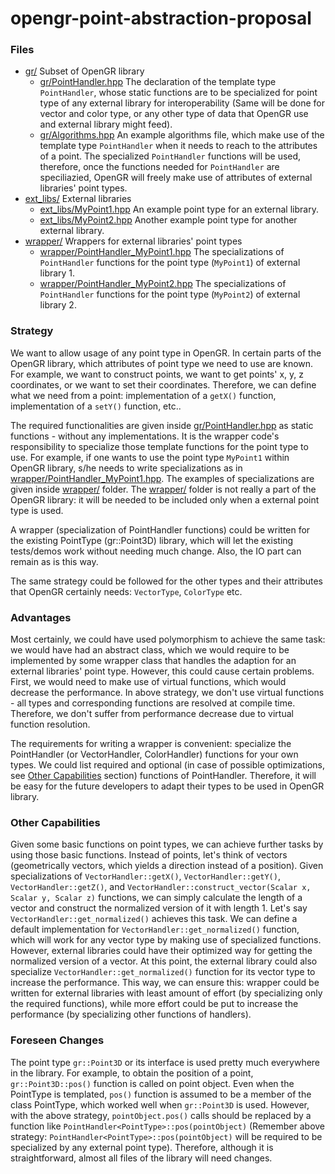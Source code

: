 # opengr-point-abstraction-proposal

### Files
* [gr/](gr/) Subset of OpenGR library  
  * [gr/PointHandler.hpp](gr/PointHandler.hpp) The declaration of the template type `PointHandler`, whose static functions are to be specialized for point type of any external library for interoperability (Same will be done for vector and color type, or any other type of data that OpenGR use and external library might feed).
  * [gr/Algorithms.hpp](gr/Algorithms.hpp) An example algorithms file, which make use of the template type `PointHandler` when it needs to reach to the attributes of a point. The specialized `PointHandler` functions will be used, therefore, once the functions needed for `PointHandler` are speciliazied, OpenGR will freely make use of attributes of external libraries' point types.  
* [ext_libs/](ext_libs/) External libraries  
  * [ext_libs/MyPoint1.hpp](ext_libs/MyPoint1.hpp) An example point type for an external library.  
  * [ext_libs/MyPoint2.hpp](ext_libs/MyPoint2.hpp) Another example point type for another external library.
* [wrapper/](wrapper/) Wrappers for external libraries' point types  
  * [wrapper/PointHandler_MyPoint1.hpp](wrapper/PointHandler_MyPoint1.hpp) The specializations of `PointHandler` functions for the point type (`MyPoint1`) of external library 1.
  * [wrapper/PointHandler_MyPoint2.hpp](wrapper/PointHandler_MyPoint2.hpp) The specializations of `PointHandler` functions for the point type (`MyPoint2`) of external library 2.  
  
### Strategy  
We want to allow usage of any point type in OpenGR. In certain parts of the OpenGR library, which attributes of point type we need to use are known. For example, we want to construct points, we want to get points' x, y, z coordinates, or we want to set their coordinates. Therefore, we can define what we need from a point: implementation of a `getX()` function, implementation of a `setY()` function, etc..  

The required functionalities are given inside [gr/PointHandler.hpp](gr/PointHandler.hpp) as static functions - without any implementations. It is the wrapper code's responsibility to specialize those template functions for the point type to use. For example, if one wants to use the point type `MyPoint1` within OpenGR library, s/he needs to write specializations as in [wrapper/PointHandler_MyPoint1.hpp](wrapper/PointHandler_MyPoint1.hpp). The examples of specializations are given inside [wrapper/](wrapper/) folder. The [wrapper/](wrapper/) folder is not really a part of the OpenGR library: it will be needed to be included only when a external point type is used.  

A wrapper (specialization of PointHandler functions) could be written for the existing PointType (gr::Point3D) library, which will let the existing tests/demos work without needing much change. Also, the IO part can remain as is this way.  

The same strategy could be followed for the other types and their attributes that OpenGR certainly needs: `VectorType`, `ColorType` etc. 

### Advantages
Most certainly, we could have used polymorphism to achieve the same task: we would have had an abstract class, which we would require to be implemented by some wrapper class that handles the adaption for an external libraries' point type. However, this could cause certain problems. First, we would need to make use of virtual functions, which would decrease the performance. In above strategy, we don't use virtual functions - all types and corresponding functions are resolved at compile time. Therefore, we don't suffer from performance decrease due to virtual function resolution.  

The requirements for writing a wrapper is convenient: specialize the PointHandler (or VectorHandler, ColorHandler) functions for your own types. We could list required and optional (in case of possible optimizations, see [Other Capabilities](#other-capabilities) section) functions of PointHandler. Therefore, it will be easy for the future developers to adapt their types to be used in OpenGR library.  

### Other Capabilities
Given some basic functions on point types, we can achieve further tasks by using those basic functions. Instead of points, let's think of vectors (geometrically vectors, which yields a direction instead of a position). Given specializations of `VectorHandler::getX()`, `VectorHandler::getY()`, `VectorHandler::getZ()`, and `VectorHandler::construct_vector(Scalar x, Scalar y, Scalar z)` functions, we can simply calculate the length of a vector and construct the normalized version of it with length 1.   Let's say `VectorHandler::get_normalized()` achieves this task. We can define a default implementation for `VectorHandler::get_normalized()` function, which will work for any vector type by making use of specialized functions. However, external libraries could have their optimized way for getting the normalized version of a vector. At this point, the external library could also specialize `VectorHandler::get_normalized()` function for its vector type to increase the performance. This way, we can ensure this: wrapper could be written for external libraries with least amount of effort (by specializing only the required functions), while more effort could be put to increase the performance (by specializing other functions of handlers).

### Foreseen Changes
The point type `gr::Point3D` or its interface is used pretty much everywhere in the library. For example, to obtain the position of a point, `gr::Point3D::pos()` function is called on point object. Even when the PointType is templated, `pos()` function is assumed to be a member of the class PointType, which worked well when `gr::Point3D` is used. However, with the above strategy, `pointObject.pos()` calls should be replaced by a function like `PointHandler<PointType>::pos(pointObject)` (Remember above strategy: `PointHandler<PointType>::pos(pointObject)` will be required to be specialized by any external point type). Therefore, although it is straightforward, almost all files of the library will need changes.
